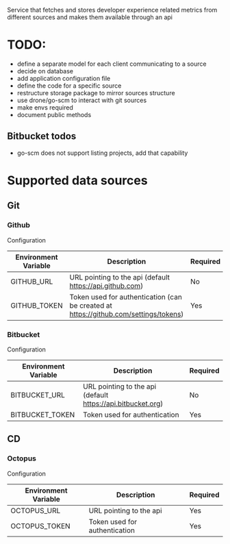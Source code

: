 Service that fetches and stores developer experience related metrics from different sources and makes them available through an api

# TODO:
- define a separate model for each client communicating to a source
- decide on database
- add application configuration file
- define the code for a specific source
- restructure storage package to mirror sources structure
- use drone/go-scm to interact with git sources
- make envs required
- document public methods

## Bitbucket todos
- go-scm does not support listing projects, add that capability

# Supported data sources

## Git

### Github
Configuration

| Environment Variable | Description                                                                          | Required |
| -------------------- | ------------------------------------------------------------------------------------ | -------- |
| GITHUB_URL           | URL pointing to the api (default https://api.github.com)                             | No       |
| GITHUB_TOKEN         | Token used for authentication (can be created at https://github.com/settings/tokens) | Yes      |

### Bitbucket
Configuration

| Environment Variable | Description                                                 | Required |
| -------------------- | ----------------------------------------------------------- | -------- |
| BITBUCKET_URL        | URL pointing to the api (default https://api.bitbucket.org) | No       |
| BITBUCKET_TOKEN      | Token used for authentication                               | Yes      |

## CD

### Octopus
Configuration

| Environment Variable | Description                   | Required |
| -------------------- | ----------------------------- | -------- |
| OCTOPUS_URL          | URL pointing to the api       | Yes      |
| OCTOPUS_TOKEN        | Token used for authentication | Yes      |